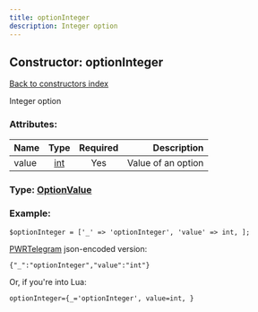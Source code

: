 ```yaml
---
title: optionInteger
description: Integer option
---
```

## Constructor: optionInteger  
[Back to constructors index](index.md)



Integer option

### Attributes:

| Name     |    Type       | Required | Description |
|----------|:-------------:|:--------:|------------:|
|value|[int](../types/int.md) | Yes|Value of an option|



### Type: [OptionValue](../types/OptionValue.md)


### Example:

```
$optionInteger = ['_' => 'optionInteger', 'value' => int, ];
```  

[PWRTelegram](https://pwrtelegram.xyz) json-encoded version:

```
{"_":"optionInteger","value":"int"}
```


Or, if you're into Lua:  


```
optionInteger={_='optionInteger', value=int, }

```


